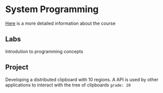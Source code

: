 # System Programming
[Here](https://fenix.tecnico.ulisboa.pt/cursos/meec/disciplina-curricular/1529008374782) is a more detailed information about the course

## Labs
Introdution to programming concepts

## Project
Developing a distributed clipboard with 10 regions. A API is used by other applications to interact with the tree of clipboards
`grade: 20`

